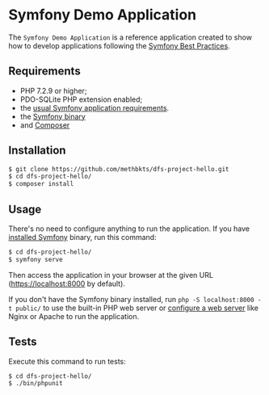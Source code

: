 Symfony Demo Application
========================

The `Symfony Demo Application` is a reference application created to show how
to develop applications following the [Symfony Best Practices][1].

Requirements
------------

  * PHP 7.2.9 or higher;
  * PDO-SQLite PHP extension enabled;
  * the [usual Symfony application requirements][2].
  * the [Symfony binary][4]
  * and [Composer][5]

Installation
------------

```bash
$ git clone https://github.com/methbkts/dfs-project-hello.git
$ cd dfs-project-hello/
$ composer install
```

Usage
-----

There's no need to configure anything to run the application. If you have
[installed Symfony][4] binary, run this command:

```bash
$ cd dfs-project-hello/
$ symfony serve
```

Then access the application in your browser at the given URL (<https://localhost:8000> by default).

If you don't have the Symfony binary installed, run `php -S localhost:8000 -t public/`
to use the built-in PHP web server or [configure a web server][3] like Nginx or
Apache to run the application.

Tests
-----

Execute this command to run tests:

```bash
$ cd dfs-project-hello/
$ ./bin/phpunit
```

[1]: https://symfony.com/doc/current/best_practices.html
[2]: https://symfony.com/doc/current/reference/requirements.html
[3]: https://symfony.com/doc/current/cookbook/configuration/web_server_configuration.html
[4]: https://symfony.com/download
[5]: https://getcomposer.org/download/
